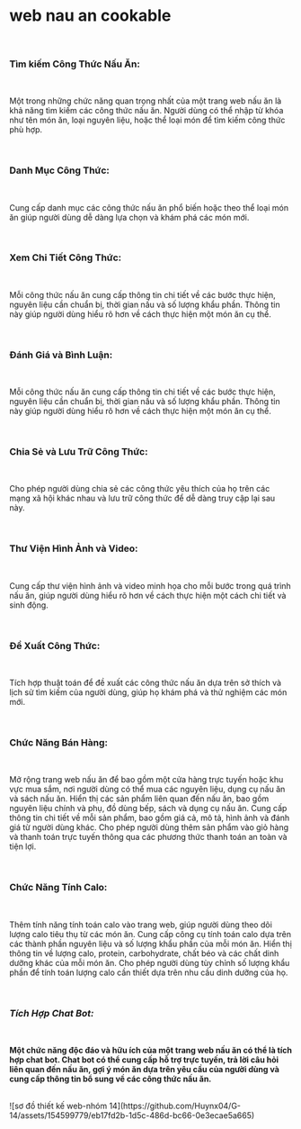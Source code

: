 <h1>web nau an cookable</h1><br>
<h3>Tìm kiếm Công Thức Nấu Ăn: </h3><br>
<p>Một trong những chức năng quan trọng nhất của một trang web nấu ăn là khả năng tìm kiếm các công thức nấu ăn. Người dùng có thể nhập từ khóa như tên món ăn, loại nguyên liệu, hoặc thể loại món để tìm kiếm công thức phù hợp.</p><br>
<h3>Danh Mục Công Thức: </h3><br>
<p>Cung cấp danh mục các công thức nấu ăn phổ biến hoặc theo thể loại món ăn giúp người dùng dễ dàng lựa chọn và khám phá các món mới.</p><br>
<h3>Xem Chi Tiết Công Thức: </h3><br>
<p>Mỗi công thức nấu ăn cung cấp thông tin chi tiết về các bước thực hiện, nguyên liệu cần chuẩn bị, thời gian nấu và số lượng khẩu phần. Thông tin này giúp người dùng hiểu rõ hơn về cách thực hiện một món ăn cụ thể.</p><br>
<h3>Đánh Giá và Bình Luận: </h3><br>
<p>Mỗi công thức nấu ăn cung cấp thông tin chi tiết về các bước thực hiện, nguyên liệu cần chuẩn bị, thời gian nấu và số lượng khẩu phần. Thông tin này giúp người dùng hiểu rõ hơn về cách thực hiện một món ăn cụ thể.</p><br>
<h3>Chia Sẻ và Lưu Trữ Công Thức: </h3><br>
<p>Cho phép người dùng chia sẻ các công thức yêu thích của họ trên các mạng xã hội khác nhau và lưu trữ công thức để dễ dàng truy cập lại sau này.</p><br>
<h3>Thư Viện Hình Ảnh và Video: </h3><br>
<p>Cung cấp thư viện hình ảnh và video minh họa cho mỗi bước trong quá trình nấu ăn, giúp người dùng hiểu rõ hơn về cách thực hiện một cách chi tiết và sinh động.</p><br>
<h3>Đề Xuất Công Thức: </h3><br>
<p>Tích hợp thuật toán để đề xuất các công thức nấu ăn dựa trên sở thích và lịch sử tìm kiếm của người dùng, giúp họ khám phá và thử nghiệm các món mới.</p><br>
<h3>Chức Năng Bán Hàng: </h3><br>
<p>Mở rộng trang web nấu ăn để bao gồm một cửa hàng trực tuyến hoặc khu vực mua sắm, nơi người dùng có thể mua các nguyên liệu, dụng cụ nấu ăn và sách nấu ăn.
Hiển thị các sản phẩm liên quan đến nấu ăn, bao gồm nguyên liệu chính và phụ, đồ dùng bếp, sách và dụng cụ nấu ăn.
Cung cấp thông tin chi tiết về mỗi sản phẩm, bao gồm giá cả, mô tả, hình ảnh và đánh giá từ người dùng khác.
Cho phép người dùng thêm sản phẩm vào giỏ hàng và thanh toán trực tuyến thông qua các phương thức thanh toán an toàn và tiện lợi.</p><br>
<h3>Chức Năng Tính Calo: </h3><br>
<p>Thêm tính năng tính toán calo vào trang web, giúp người dùng theo dõi lượng calo tiêu thụ từ các món ăn.
Cung cấp công cụ tính toán calo dựa trên các thành phần nguyên liệu và số lượng khẩu phần của mỗi món ăn.
Hiển thị thông tin về lượng calo, protein, carbohydrate, chất béo và các chất dinh dưỡng khác của mỗi món ăn.
Cho phép người dùng tùy chỉnh số lượng khẩu phần để tính toán lượng calo cần thiết dựa trên nhu cầu dinh dưỡng của họ.</p><br>
<b><h3><i>Tích Hợp Chat Bot: </i></h3><br>
<p>Một chức năng độc đáo và hữu ích của một trang web nấu ăn có thể là tích hợp chat bot. Chat bot có thể cung cấp hỗ trợ trực tuyến, trả lời câu hỏi liên quan đến nấu ăn, gợi ý món ăn dựa trên yêu cầu của người dùng và cung cấp thông tin bổ sung về các công thức nấu ăn.</p><br>
</b>
![sơ đồ thiết kế web-nhóm 14](https://github.com/Huynx04/G-14/assets/154599779/eb17fd2b-1d5c-486d-bc66-0e3ecae5a665)
